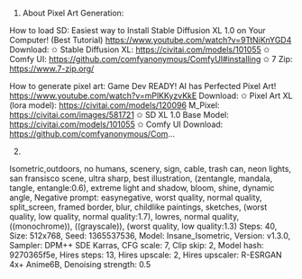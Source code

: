 1. About Pixel Art Generation:

How to load SD:
Easiest way to Install Stable Diffusion XL 1.0 on Your Computer! (Best Tutorial)
https://www.youtube.com/watch?v=9TtNiKnYGD4
Download: 
✩ Stable Diffusion XL: https://civitai.com/models/101055
✩ Comfy UI: https://github.com/comfyanonymous/ComfyUI#installing
✩ 7 Zip: https://www.7-zip.org/

How to generate pixel art:
Game Dev READY! AI has Perfected Pixel Art!
https://www.youtube.com/watch?v=mPlKKyzvKkE
Download: 
✩ Pixel Art XL (lora model): https://civitai.com/models/120096
M_Pixel: https://civitai.com/images/581721
✩ SD XL 1.0 Base Model: https://civitai.com/models/101055
✩ Comfy UI Download: https://github.com/comfyanonymous/Com...

2. 

Isometric,outdoors, no humans, scenery, sign, cable, trash can, neon lights, san fransisco scene,  ultra sharp, best  illustration,  (zentangle, mandala, tangle, entangle:0.6), extreme light and shadow, bloom, shine, dynamic angle,
Negative prompt: easynegative, worst quality, normal quality, split_screen, framed border, blur, childlike paintings, sketches, (worst quality, low quality, normal quality:1.7), lowres, normal quality, ((monochrome)), ((grayscale)), (worst quality, low quality:1.3)
Steps: 40, Size: 512x768, Seed: 1365537536, Model: Insane_Isometric, Version: v1.3.0, Sampler: DPM++ SDE Karras, CFG scale: 7, Clip skip: 2, Model hash: 9270365f5e, Hires steps: 13, Hires upscale: 2, Hires upscaler: R-ESRGAN 4x+ Anime6B, Denoising strength: 0.5